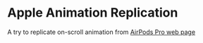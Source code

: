 # Apple Animation Replication

A try to replicate on-scroll animation from [AirPods Pro web page](https://www.apple.com/eg/airpods-pro/)
